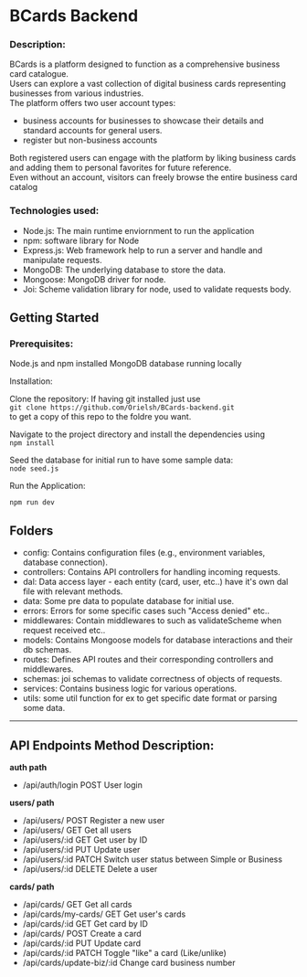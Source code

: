 # BCards Backend
### Description:
BCards is a platform designed to function as a comprehensive business card catalogue.\
Users can explore a vast collection of digital business cards representing businesses from various industries.\
The platform offers two user account types: 
 - business accounts for businesses to showcase their details and standard accounts for general users.
 - register but non-business accounts

Both registered users can engage with the platform by liking business cards and adding them to personal favorites for future reference.\
Even without an account, visitors can freely browse the entire business card catalog

### Technologies used:
- Node.js: The main runtime enviornment to run the application
- npm: software library for Node
- Express.js: Web framework help to run a server and handle and manipulate requests.
- MongoDB: The underlying database to store the data.
- Mongoose: MongoDB driver for node.
- Joi: Scheme validation library for node, used to validate requests body.

## Getting Started
### Prerequisites:

Node.js and npm installed
MongoDB database running locally

Installation:

Clone the repository:
If having git installed just use<br>
`git clone https://github.com/Orielsh/BCards-backend.git`<br>
to get a copy of this repo to the foldre you want.

Navigate to the project directory and install the dependencies using<br>
`npm install`

Seed the database for initial run to have some sample data:<br>
`node seed.js`

Run the Application:

`npm run dev`

## Folders

- config: Contains configuration files (e.g., environment variables, database connection).
- controllers: Contains API controllers for handling incoming requests.
- dal: Data access layer - each entity (card, user, etc..) have it's own dal file with relevant methods.
- data: Some pre data to populate database for initial use.
- errors: Errors for some specific cases such "Access denied" etc..
- middlewares: Contain middlewares to such as validateScheme when request received etc..
- models: Contains Mongoose models for database interactions and their db schemas.
- routes: Defines API routes and their corresponding controllers and middlewares.
- schemas: joi schemas to validate correctness of objects of requests.
- services: Contains business logic for various operations.
- utils: some util function for ex to get specific date format or parsing some data.
---
## API Endpoints Method Description:<br>

**auth path**<br>

 - /api/auth/login	POST User login

**users/ path**<br>

- /api/users/	POST Register a new user
- /api/users/ GET Get all users
- /api/users/:id GET Get user by ID
- /api/users/:id PUT Update user
- /api/users/:id PATCH Switch user status between Simple or Business
- /api/users/:id DELETE Delete a user

**cards/ path**<br>
- /api/cards/	GET	Get all cards
- /api/cards/my-cards/	GET	Get user's cards
- /api/cards/:id	GET	Get card by ID
- /api/cards/	POST	Create a card
- /api/cards/:id	PUT	Update card
- /api/cards/:id	PATCH	Toggle "like" a card (Like/unlike)
- /api/cards/update-biz/:id	Change card business number
